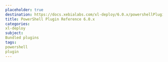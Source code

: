 ```yaml
---
placeholder: true
destination: https://docs.xebialabs.com/xl-deploy/6.0.x/powershellPluginManual.html
title: PowerShell Plugin Reference 6.0.x
categories:
xl-deploy
subject:
Bundled plugins
tags:
powershell
plugin
---
```

